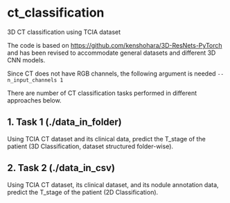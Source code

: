 # ct_classification
3D CT classification using TCIA dataset

The code is based on https://github.com/kenshohara/3D-ResNets-PyTorch and has been revised to accommodate general datasets and different 3D CNN models.

Since CT does not have RGB channels, the following argument is needed `--n_input_channels 1`

There are number of CT classification tasks performed in different approaches below.

## 1. Task 1 (./data_in_folder)
Using TCIA CT dataset and its clinical data, predict the T_stage of the patient (3D Classification, dataset structured folder-wise).

## 2. Task 2 (./data_in_csv)
Using TCIA CT dataset, its clinical dataset, and its nodule annotation data, predict the T_stage of the patient (2D Classification).
